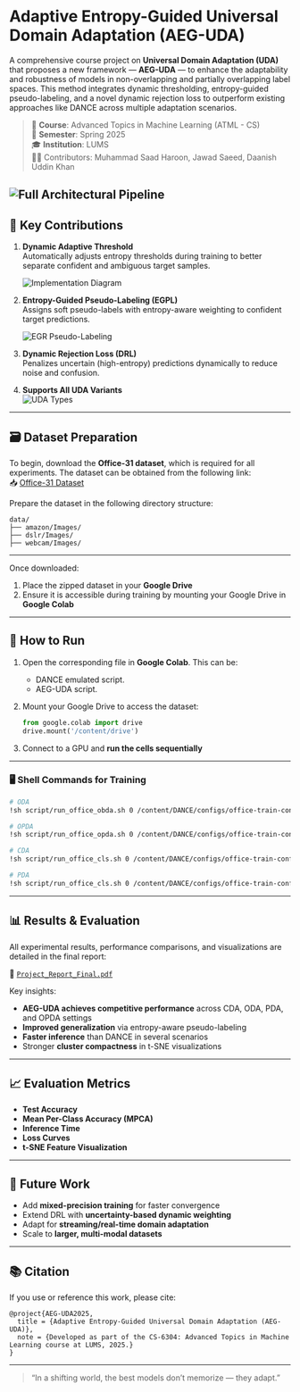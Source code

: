# Adaptive Entropy-Guided Universal Domain Adaptation (AEG-UDA)

A comprehensive course project on **Universal Domain Adaptation (UDA)** that proposes a new framework — **AEG-UDA** — to enhance the adaptability and robustness of models in non-overlapping and partially overlapping label spaces. This method integrates dynamic thresholding, entropy-guided pseudo-labeling, and a novel dynamic rejection loss to outperform existing approaches like DANCE across multiple adaptation scenarios.

> 🧠 **Course**: Advanced Topics in Machine Learning (ATML - CS)  
> 📅 **Semester**: Spring 2025  
> 🎓 **Institution**: LUMS  
> 👨‍💻 Contributors: Muhammad Saad Haroon, Jawad Saeed, Daanish Uddin Khan

![Full Architectural Pipeline](Implementation%20Diagrams/Full%20Pipeline.jpeg "Architectural Pipeline")
---

## 🧠 Key Contributions

1. **Dynamic Adaptive Threshold**  
   Automatically adjusts entropy thresholds during training to better separate confident and ambiguous target samples.

   ![Implementation Diagram](Implementation%20Diagrams/Dynamic%20Thresholding.jpeg "Dynamic Thresholding")

2. **Entropy-Guided Pseudo-Labeling (EGPL)**  
   Assigns soft pseudo-labels with entropy-aware weighting to confident target predictions.

   ![EGR Pseudo-Labeling](Implementation%20Diagrams/EGR%20Pseudo-Labelling.jpeg "EGR Pseudo-Labelling")

3. **Dynamic Rejection Loss (DRL)**  
   Penalizes uncertain (high-entropy) predictions dynamically to reduce noise and confusion.

4. **Supports All UDA Variants**  
   ![UDA Types](Implementation%20Diagrams/UDA-Types.jpeg "Universal Domain Adaptation Scenarios")

---

## 🗃️ Dataset Preparation

To begin, download the **Office-31 dataset**, which is required for all experiments. The dataset can be obtained from the following link:  
📥 [Office-31 Dataset](https://github.com/jindongwang/transferlearning/blob/master/data/dataset.md)

Prepare the dataset in the following directory structure:

```
data/
├── amazon/Images/
├── dslr/Images/
├── webcam/Images/
```

---

Once downloaded:

1. Place the zipped dataset in your **Google Drive**  
2. Ensure it is accessible during training by mounting your Google Drive in **Google Colab**

---

## 🚀 How to Run

1. Open the corresponding file in **Google Colab**. This can be:
   - DANCE emulated script.
   - AEG-UDA script.

2. Mount your Google Drive to access the dataset:

   ```python
   from google.colab import drive
   drive.mount('/content/drive')
   ```

3. Connect to a GPU and **run the cells sequentially**

---

### 🖥️ Shell Commands for Training

```bash
# ODA
!sh script/run_office_obda.sh 0 /content/DANCE/configs/office-train-config_ODA.yaml

# OPDA
!sh script/run_office_opda.sh 0 /content/DANCE/configs/office-train-config_OPDA.yaml

# CDA
!sh script/run_office_cls.sh 0 /content/DANCE/configs/office-train-config_CDA.yaml

# PDA
!sh script/run_office_cls.sh 0 /content/DANCE/configs/office-train-config_PDA.yaml
```

---

## 📊 Results & Evaluation

All experimental results, performance comparisons, and visualizations are detailed in the final report:

📄 [`Project_Report_Final.pdf`](./Project_Report_Final.pdf)

Key insights:
- **AEG-UDA achieves competitive performance** across CDA, ODA, PDA, and OPDA settings
- **Improved generalization** via entropy-aware pseudo-labeling
- **Faster inference** than DANCE in several scenarios
- Stronger **cluster compactness** in t-SNE visualizations

---

## 📈 Evaluation Metrics

- **Test Accuracy**
- **Mean Per-Class Accuracy (MPCA)**
- **Inference Time**
- **Loss Curves**
- **t-SNE Feature Visualization**

---

## 🔭 Future Work

- Add **mixed-precision training** for faster convergence  
- Extend DRL with **uncertainty-based dynamic weighting**  
- Adapt for **streaming/real-time domain adaptation**  
- Scale to **larger, multi-modal datasets**

---

## 📚 Citation

If you use or reference this work, please cite:

```
@project{AEG-UDA2025,
  title = {Adaptive Entropy-Guided Universal Domain Adaptation (AEG-UDA)},
  note = {Developed as part of the CS-6304: Advanced Topics in Machine Learning course at LUMS, 2025.}
}
```

---

> “In a shifting world, the best models don’t memorize — they adapt.”
